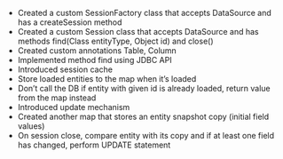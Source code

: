  - Created a custom SessionFactory class that accepts DataSource and has a createSession method
 - Created a custom Session class that accepts DataSource and has methods find(Class<T> entityType, Object id) and close()
 - Created custom annotations Table, Column
 - Implemented method find using JDBC API
 - Introduced session cache
 - Store loaded entities to the map when it’s loaded
 - Don’t call the DB if entity with given id is already loaded, return value from the map instead
 - Introduced update mechanism
 - Created another map that stores an entity snapshot copy (initial field values)
 - On session close, compare entity with its copy and if at least one field has changed, perform UPDATE statement
